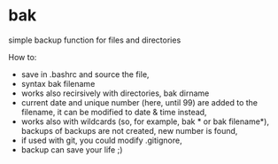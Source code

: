 # bak
simple backup function for files and directories

How to:
- save in .bashrc and source the file,
- syntax
bak filename
- works also recirsively with directories,
bak dirname
- current date and unique number (here, until 99) are added to the filename, it can be modified to date & time instead,
- works also with wildcards (so, for example, bak * or bak filename*), backups of backups are not created, new number is found,
- if used with git, you could modify .gitignore,
- backup can save your life ;)
